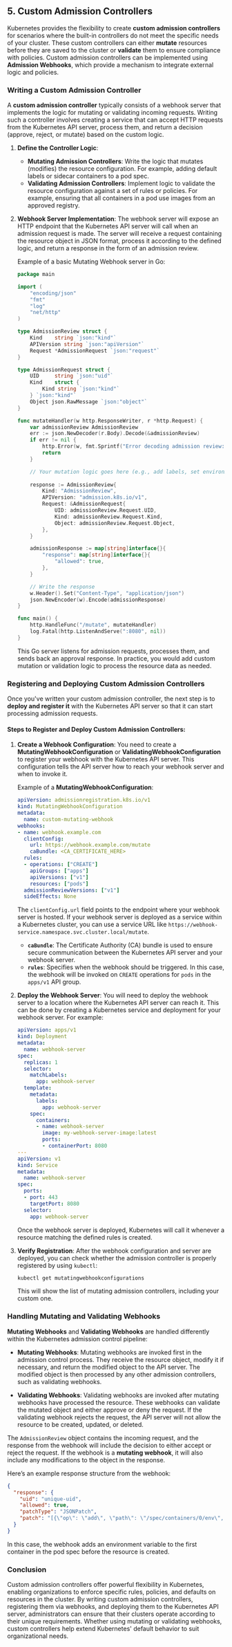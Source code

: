 ## 5. **Custom Admission Controllers**

Kubernetes provides the flexibility to create **custom admission controllers** for scenarios where the built-in controllers do not meet the specific needs of your cluster. These custom controllers can either **mutate** resources before they are saved to the cluster or **validate** them to ensure compliance with policies. Custom admission controllers can be implemented using **Admission Webhooks**, which provide a mechanism to integrate external logic and policies.

### **Writing a Custom Admission Controller**

A **custom admission controller** typically consists of a webhook server that implements the logic for mutating or validating incoming requests. Writing such a controller involves creating a service that can accept HTTP requests from the Kubernetes API server, process them, and return a decision (approve, reject, or mutate) based on the custom logic.

1. **Define the Controller Logic**:
   - **Mutating Admission Controllers**: Write the logic that mutates (modifies) the resource configuration. For example, adding default labels or sidecar containers to a pod spec.
   - **Validating Admission Controllers**: Implement logic to validate the resource configuration against a set of rules or policies. For example, ensuring that all containers in a pod use images from an approved registry.

2. **Webhook Server Implementation**:
   The webhook server will expose an HTTP endpoint that the Kubernetes API server will call when an admission request is made. The server will receive a request containing the resource object in JSON format, process it according to the defined logic, and return a response in the form of an admission review.

   Example of a basic Mutating Webhook server in Go:
   ```go
   package main

   import (
       "encoding/json"
       "fmt"
       "log"
       "net/http"
   )

   type AdmissionReview struct {
       Kind    string `json:"kind"`
       APIVersion string `json:"apiVersion"`
       Request *AdmissionRequest `json:"request"`
   }

   type AdmissionRequest struct {
       UID     string `json:"uid"`
       Kind    struct {
           Kind string `json:"kind"`
       } `json:"kind"`
       Object json.RawMessage `json:"object"`
   }

   func mutateHandler(w http.ResponseWriter, r *http.Request) {
       var admissionReview AdmissionReview
       err := json.NewDecoder(r.Body).Decode(&admissionReview)
       if err != nil {
           http.Error(w, fmt.Sprintf("Error decoding admission review: %v", err), http.StatusBadRequest)
           return
       }

       // Your mutation logic goes here (e.g., add labels, set environment variables, etc.)
       
       response := AdmissionReview{
           Kind: "AdmissionReview",
           APIVersion: "admission.k8s.io/v1",
           Request: &AdmissionRequest{
               UID: admissionReview.Request.UID,
               Kind: admissionReview.Request.Kind,
               Object: admissionReview.Request.Object,
           },
       }

       admissionResponse := map[string]interface{}{
           "response": map[string]interface{}{
               "allowed": true,
           },
       }

       // Write the response
       w.Header().Set("Content-Type", "application/json")
       json.NewEncoder(w).Encode(admissionResponse)
   }

   func main() {
       http.HandleFunc("/mutate", mutateHandler)
       log.Fatal(http.ListenAndServe(":8080", nil))
   }
   ```

   This Go server listens for admission requests, processes them, and sends back an approval response. In practice, you would add custom mutation or validation logic to process the resource data as needed.

### **Registering and Deploying Custom Admission Controllers**

Once you've written your custom admission controller, the next step is to **deploy and register it** with the Kubernetes API server so that it can start processing admission requests.

#### Steps to Register and Deploy Custom Admission Controllers:

1. **Create a Webhook Configuration**:
   You need to create a **MutatingWebhookConfiguration** or **ValidatingWebhookConfiguration** to register your webhook with the Kubernetes API server. This configuration tells the API server how to reach your webhook server and when to invoke it.

   Example of a **MutatingWebhookConfiguration**:
   ```yaml
   apiVersion: admissionregistration.k8s.io/v1
   kind: MutatingWebhookConfiguration
   metadata:
     name: custom-mutating-webhook
   webhooks:
   - name: webhook.example.com
     clientConfig:
       url: https://webhook.example.com/mutate
       caBundle: <CA_CERTIFICATE_HERE>
     rules:
     - operations: ["CREATE"]
       apiGroups: ["apps"]
       apiVersions: ["v1"]
       resources: ["pods"]
     admissionReviewVersions: ["v1"]
     sideEffects: None
   ```

   The `clientConfig.url` field points to the endpoint where your webhook server is hosted. If your webhook server is deployed as a service within a Kubernetes cluster, you can use a service URL like `https://webhook-service.namespace.svc.cluster.local/mutate`.

   - **`caBundle`**: The Certificate Authority (CA) bundle is used to ensure secure communication between the Kubernetes API server and your webhook server.
   - **`rules`**: Specifies when the webhook should be triggered. In this case, the webhook will be invoked on `CREATE` operations for `pods` in the `apps/v1` API group.

2. **Deploy the Webhook Server**:
   You will need to deploy the webhook server to a location where the Kubernetes API server can reach it. This can be done by creating a Kubernetes service and deployment for your webhook server. For example:
   
   ```yaml
   apiVersion: apps/v1
   kind: Deployment
   metadata:
     name: webhook-server
   spec:
     replicas: 1
     selector:
       matchLabels:
         app: webhook-server
     template:
       metadata:
         labels:
           app: webhook-server
       spec:
         containers:
         - name: webhook-server
           image: my-webhook-server-image:latest
           ports:
           - containerPort: 8080
   ---
   apiVersion: v1
   kind: Service
   metadata:
     name: webhook-server
   spec:
     ports:
     - port: 443
       targetPort: 8080
     selector:
       app: webhook-server
   ```

   Once the webhook server is deployed, Kubernetes will call it whenever a resource matching the defined rules is created.

3. **Verify Registration**:
   After the webhook configuration and server are deployed, you can check whether the admission controller is properly registered by using `kubectl`:
   
   ```bash
   kubectl get mutatingwebhookconfigurations
   ```

   This will show the list of mutating admission controllers, including your custom one.

### **Handling Mutating and Validating Webhooks**

**Mutating Webhooks** and **Validating Webhooks** are handled differently within the Kubernetes admission control pipeline:

- **Mutating Webhooks**: Mutating webhooks are invoked first in the admission control process. They receive the resource object, modify it if necessary, and return the modified object to the API server. The modified object is then processed by any other admission controllers, such as validating webhooks.

- **Validating Webhooks**: Validating webhooks are invoked after mutating webhooks have processed the resource. These webhooks can validate the mutated object and either approve or deny the request. If the validating webhook rejects the request, the API server will not allow the resource to be created, updated, or deleted.

The `AdmissionReview` object contains the incoming request, and the response from the webhook will include the decision to either accept or reject the request. If the webhook is a **mutating webhook**, it will also include any modifications to the object in the response.

Here’s an example response structure from the webhook:

```json
{
  "response": {
    "uid": "unique-uid",
    "allowed": true,
    "patchType": "JSONPatch",
    "patch": "[{\"op\": \"add\", \"path\": \"/spec/containers/0/env\", \"value\": [{\"name\": \"MY_ENV_VAR\", \"value\": \"value\"}]}]"
  }
}
```

In this case, the webhook adds an environment variable to the first container in the pod spec before the resource is created.

### Conclusion

Custom admission controllers offer powerful flexibility in Kubernetes, enabling organizations to enforce specific rules, policies, and defaults on resources in the cluster. By writing custom admission controllers, registering them via webhooks, and deploying them to the Kubernetes API server, administrators can ensure that their clusters operate according to their unique requirements. Whether using mutating or validating webhooks, custom controllers help extend Kubernetes' default behavior to suit organizational needs.